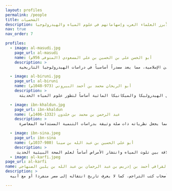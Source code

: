 ```yaml
--- 
layout: profiles
permalink: /people
title: الشخصيات
description: دراسة تحليلية لأبرز العلماء العرب وإسهاماتهم في علوم المياه والهيدرولوجيا
nav: true
nav_order: 7 

profiles:
  - image: al-masudi.jpg
    page_url: al-masudi
    name: أبو الحسن علي بن الحسين بن علي المسعودي (المتوفى 956م)
    description: >
      يُعد المسعودي من أبرز المؤرخين والجغرافيين في التاريخ الإسلامي، حيث قدم دراسات تحليلية شاملة حول الموارد المائية وأنظمة الري في العالم الإسلامي. تميزت أعماله بالمنهجية العلمية الدقيقة في توثيق المصادر المائية وتحليل أثرها على التطور الحضاري. قدم في كتابه "مروج الذهب ومعادن الجوهر" تحليلاً متعمقاً لأنظمة إدارة المياه في المدن الإسلامية، مما يعد مصدراً أساسياً في دراسات الهيدرولوجيا التاريخية.

  - image: al-biruni.jpg
    page_url: al-biruni
    name: أبو الريحان محمد بن أحمد البيروني (973-1048م)
    description: >
      يُعتبر البيروني رائداً في دراسات الهيدرولوجيا والجيولوجيا المائية، حيث قدم نظريات علمية متقدمة حول تكوين المياه الجوفية وحركتها. أسهمت دراساته التجريبية في تطوير فهم العلاقة بين المياه والظواهر الجيولوجية، كما قدم في كتابه "التفهيم" منهجية علمية لدراسة المياه وتأثيراتها على المناخ والتضاريس. تعد أبحاثه في مجال الهيدروليكا والميكانيكا المائية أساساً لتطور علوم المياه الحديثة.

  - image: ibn-khaldun.jpg
    page_url: ibn-khaldun
    name: عبد الرحمن بن محمد بن خلدون (1332-1406م)
    description: >
      قدم ابن خلدون في "المقدمة" تحليلاً اجتماعياً-اقتصادياً شاملاً لدور الموارد المائية في تطور المجتمعات. تميزت دراساته بالمنهجية التحليلية في دراسة العلاقة بين توفر المياه والتنمية الاجتماعية والاقتصادية. أسس لمفهوم الاستدامة المائية من خلال تحليله للعلاقة بين الموارد المائية والعمران البشري، مما يجعل نظرياته ذات صلة وثيقة بدراسات التنمية المستدامة المعاصرة.

  - image: ibn-sina.jpeg
    page_url: ibn-sina
    name: أبو علي الحسين بن عبد الله بن سينا (980-1037م)
    description: >
     قدم ابن سينا إسهامات جوهرية في فهم العلاقة بين المياه والصحة العامة، حيث طور نظريات علمية متقدمة حول تأثير جودة المياه على الصحة البشرية. في كتابه "القانون في الطب"، قدم تحليلاً منهجياً لخصائص المياه الصالحة للشرب وتأثيراتها الصحية. تعد دراساته حول العلاقة بين تلوث المياه وانتشار الأمراض أساساً لعلم الصحة البيئية الحديث.
  - image: al-karfi.jpeg
page_url: al-karfi
name: شهاب الدين القرافي أحمد بن إدريس بن عبد الرحمان بن عبد الله بن يلين الصنهاجي
description: >
  شهاب الدين القرافي أحمد بن إدريس بن عبد الرحمان بن عبد الله بن يلين الصنهاجي، الملقب بشهاب الدين، المعروف بالقرافي والمالكي، "من علماء المالكية نسبته إلى قبيلة صنهاجة من أمازيغ المغرب." اختلف في نسبه وقد اتفق مترجموه على أن ينسب للقرافة ولم يسكنها...يرجح أن النسبة الأصلية المتفق عليها للمؤلف هي الصنهاجي، وصنهاجة من أكبر قبائل البربر بجنوب المغرب الأقصى. هذه النسبة الصنهاجية للمؤلف اسم جده الثالث"يلين" الذي ينطق به في اللهجة الصنهاجية تماما كما ضبطه ابن فرحون يياء مثناة من تحت مفتوحة ولام مشددة مكسورة، وياء ساكنة مثناة من تحت نون ساكنة. لا يعرف تاريخ ولادته باتفاق أصحاب كتب التراجم، كما لا يعرف تاريخ انتقاله إلى مصر منفردا أو مع أبيه. 

---
```




